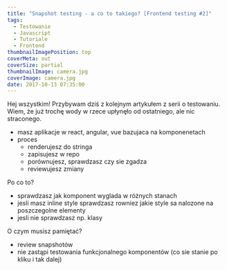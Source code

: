 ```yaml
---
title: "Snapshot testing - a co to takiego? [Frontend testing #2]"
tags:
  - Testowanie
  - Javascript
  - Tutoriale
  - Frontend
thumbnailImagePosition: top
coverMeta: out
coverSize: partial
thumbnailImage: camera.jpg
coverImage: camera.jpg
date: 2017-10-13 07:35:00
---
```



<!--excerpt-->
Hej wszystkim!
Przybywam dziś z kolejnym artykułem z serii o testowaniu. Wiem, że już trochę wody w rzece upłynęło od ostatniego, ale nic straconego.

- masz aplikacje w react, angular, vue bazujaca na komponenetach
- proces
  - renderujesz do stringa
  - zapisujesz w repo
  - porównujesz, sprawdzasz czy sie zgadza
  - reviewujesz zmiany

Po co to?
- sprawdzasz jak komponent wyglada w różnych stanach
- jesli masz inline style sprawdzasz rowniez jakie style sa nalozone na poszczegolne elementy
- jesli nie sprawdzasz np. klasy

O czym musisz pamiętać?
- review snapshotów
- nie zastąpi testowania funkcjonalnego komponentów (co sie stanie po kliku i tak dalej)
